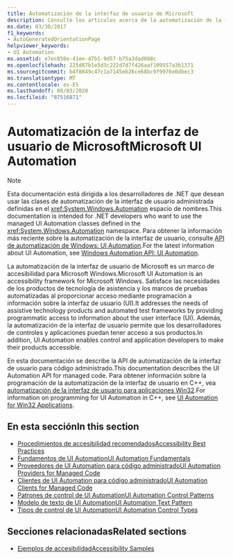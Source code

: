 ```yaml
---
title: Automatización de la interfaz de usuario de Microsoft
description: Consulte los artículos acerca de la automatización de la interfaz de usuario de Microsoft, un marco de accesibilidad para Microsoft Windows. En esta documentación se describe la API de automatización de la interfaz de usuario para código administrado.
ms.date: 03/30/2017
f1_keywords:
- AutoGeneratedOrientationPage
helpviewer_keywords:
- UI Automation
ms.assetid: e7ec856e-41ee-47b1-9d57-b75a3dad088c
ms.openlocfilehash: 225d87b1e5d3c222d7d7f426aaf109557a3b1371
ms.sourcegitcommit: b4f8849c47c1a7145eb26ce68bc9f9976e0dbec3
ms.translationtype: MT
ms.contentlocale: es-ES
ms.lasthandoff: 08/03/2020
ms.locfileid: "87516871"
---
```

# <a name="microsoft-ui-automation"></a><span data-ttu-id="08ab9-104">Automatización de la interfaz de usuario de Microsoft</span><span class="sxs-lookup"><span data-stu-id="08ab9-104">Microsoft UI Automation</span></span>

> [!NOTE]
> <span data-ttu-id="08ab9-105">Esta documentación está dirigida a los desarrolladores de .NET que desean usar las clases de automatización de la interfaz de usuario administrada definidas en el <xref:System.Windows.Automation> espacio de nombres.</span><span class="sxs-lookup"><span data-stu-id="08ab9-105">This documentation is intended for .NET developers who want to use the managed UI Automation classes defined in the <xref:System.Windows.Automation> namespace.</span></span> <span data-ttu-id="08ab9-106">Para obtener la información más reciente sobre la automatización de la interfaz de usuario, consulte [API de automatización de Windows: UI Automation](/windows/win32/winauto/entry-uiauto-win32).</span><span class="sxs-lookup"><span data-stu-id="08ab9-106">For the latest information about UI Automation, see [Windows Automation API: UI Automation](/windows/win32/winauto/entry-uiauto-win32).</span></span>

 <span data-ttu-id="08ab9-107">La automatización de la interfaz de usuario de Microsoft es un marco de accesibilidad para Microsoft Windows.</span><span class="sxs-lookup"><span data-stu-id="08ab9-107">Microsoft UI Automation is an accessibility framework for Microsoft Windows.</span></span> <span data-ttu-id="08ab9-108">Satisface las necesidades de los productos de tecnología de asistencia y los marcos de pruebas automatizadas al proporcionar acceso mediante programación a información sobre la interfaz de usuario (UI).</span><span class="sxs-lookup"><span data-stu-id="08ab9-108">It addresses the needs of assistive technology products and automated test frameworks by providing programmatic access to information about the user interface (UI).</span></span> <span data-ttu-id="08ab9-109">Además, la automatización de la interfaz de usuario permite que los desarrolladores de controles y aplicaciones puedan tener acceso a sus productos.</span><span class="sxs-lookup"><span data-stu-id="08ab9-109">In addition, UI Automation enables control and application developers to make their products accessible.</span></span>

 <span data-ttu-id="08ab9-110">En esta documentación se describe la API de automatización de la interfaz de usuario para código administrado.</span><span class="sxs-lookup"><span data-stu-id="08ab9-110">This documentation describes the UI Automation API for managed code.</span></span> <span data-ttu-id="08ab9-111">Para obtener información sobre la programación de la automatización de la interfaz de usuario en C++, vea [automatización de la interfaz de usuario para aplicaciones Win32](/windows/desktop/winauto/windows-automation-api-portal).</span><span class="sxs-lookup"><span data-stu-id="08ab9-111">For information on programming for UI Automation in C++, see [UI Automation for Win32 Applications](/windows/desktop/winauto/windows-automation-api-portal).</span></span>

## <a name="in-this-section"></a><span data-ttu-id="08ab9-112">En esta sección</span><span class="sxs-lookup"><span data-stu-id="08ab9-112">In this section</span></span>

- [<span data-ttu-id="08ab9-113">Procedimientos de accesibilidad recomendados</span><span class="sxs-lookup"><span data-stu-id="08ab9-113">Accessibility Best Practices</span></span>](accessibility-best-practices.md)
- [<span data-ttu-id="08ab9-114">Fundamentos de UI Automation</span><span class="sxs-lookup"><span data-stu-id="08ab9-114">UI Automation Fundamentals</span></span>](ui-automation-fundamentals.md)
- [<span data-ttu-id="08ab9-115">Proveedores de UI Automation para código administrado</span><span class="sxs-lookup"><span data-stu-id="08ab9-115">UI Automation Providers for Managed Code</span></span>](ui-automation-providers-for-managed-code.md)
- [<span data-ttu-id="08ab9-116">Clientes de UI Automation para código administrado</span><span class="sxs-lookup"><span data-stu-id="08ab9-116">UI Automation Clients for Managed Code</span></span>](ui-automation-clients-for-managed-code.md)
- [<span data-ttu-id="08ab9-117">Patrones de control de UI Automation</span><span class="sxs-lookup"><span data-stu-id="08ab9-117">UI Automation Control Patterns</span></span>](ui-automation-control-patterns.md)
- [<span data-ttu-id="08ab9-118">Modelo de texto de UI Automation</span><span class="sxs-lookup"><span data-stu-id="08ab9-118">UI Automation Text Pattern</span></span>](ui-automation-text-pattern.md)
- [<span data-ttu-id="08ab9-119">Tipos de control de UI Automation</span><span class="sxs-lookup"><span data-stu-id="08ab9-119">UI Automation Control Types</span></span>](ui-automation-control-types.md)

## <a name="related-sections"></a><span data-ttu-id="08ab9-120">Secciones relacionadas</span><span class="sxs-lookup"><span data-stu-id="08ab9-120">Related sections</span></span>

- [<span data-ttu-id="08ab9-121">Ejemplos de accesibilidad</span><span class="sxs-lookup"><span data-stu-id="08ab9-121">Accessibility Samples</span></span>](https://github.com/Microsoft/WPF-Samples/tree/master/Accessibility)
